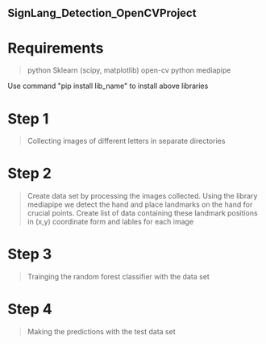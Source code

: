 ## SignLang_Detection_OpenCVProject

# Requirements 
>python
>Sklearn (scipy, matplotlib)
>open-cv python
>mediapipe

Use command "pip install lib_name" to install above libraries

# Step 1 
>Collecting images of different letters in separate directories
# Step 2
>Create data set by processing the images collected. Using the library mediapipe we detect the hand and place landmarks on the hand for crucial points.
>Create list of data containing these landmark positions in (x,y) coordinate form and lables for each image
# Step 3
>Trainging the random forest classifier with the data set
# Step 4
>Making the predictions with the test data set
